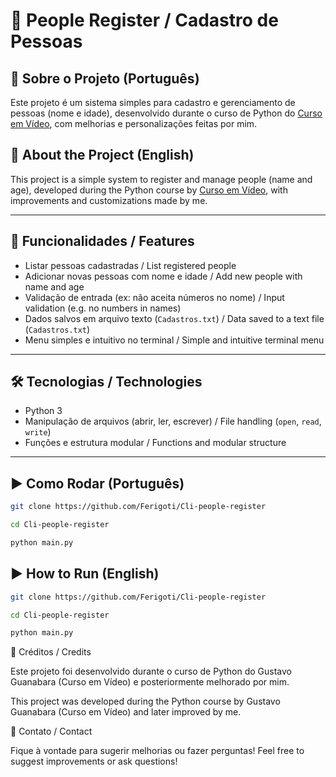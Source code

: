 # 🧾 People Register / Cadastro de Pessoas

## 📌 Sobre o Projeto (Português)

Este projeto é um sistema simples para cadastro e gerenciamento de pessoas (nome e idade), desenvolvido durante o curso de Python do [Curso em Vídeo](https://www.cursoemvideo.com/), com melhorias e personalizações feitas por mim.

## 📌 About the Project (English)

This project is a simple system to register and manage people (name and age), developed during the Python course by [Curso em Vídeo](https://www.cursoemvideo.com/), with improvements and customizations made by me.

---

## 🚀 Funcionalidades / Features

- Listar pessoas cadastradas / List registered people  
- Adicionar novas pessoas com nome e idade / Add new people with name and age  
- Validação de entrada (ex: não aceita números no nome) / Input validation (e.g. no numbers in names)  
- Dados salvos em arquivo texto (`Cadastros.txt`) / Data saved to a text file (`Cadastros.txt`)  
- Menu simples e intuitivo no terminal / Simple and intuitive terminal menu  

---

## 🛠️ Tecnologias / Technologies

- Python 3  
- Manipulação de arquivos (abrir, ler, escrever) / File handling (`open`, `read`, `write`)  
- Funções e estrutura modular / Functions and modular structure  

---

## ▶️ Como Rodar (Português)
  
```bash
git clone https://github.com/Ferigoti/Cli-people-register 

cd Cli-people-register 

python main.py
```

## ▶️ How to Run (English)
```bash
git clone https://github.com/Ferigoti/Cli-people-register

cd Cli-people-register 

python main.py
```

📖 Créditos / Credits

Este projeto foi desenvolvido durante o curso de Python do Gustavo Guanabara (Curso em Vídeo) e posteriormente melhorado por mim.

This project was developed during the Python course by Gustavo Guanabara (Curso em Vídeo) and later improved by me.

🤝 Contato / Contact

Fique à vontade para sugerir melhorias ou fazer perguntas!
Feel free to suggest improvements or ask questions!
